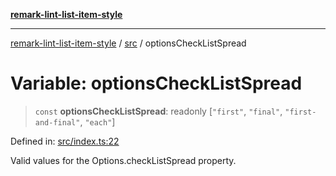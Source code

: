 [**remark-lint-list-item-style**](../../README.md)

***

[remark-lint-list-item-style](../../README.md) / [src](../README.md) / optionsCheckListSpread

# Variable: optionsCheckListSpread

> `const` **optionsCheckListSpread**: readonly \[`"first"`, `"final"`, `"first-and-final"`, `"each"`\]

Defined in: [src/index.ts:22](https://github.com/Xunnamius/unified-utils/blob/cb7fc64dac3d9c7f331f6a8a6d41a910a5dc8019/packages/remark-lint-list-item-style/src/index.ts#L22)

Valid values for the Options.checkListSpread property.
